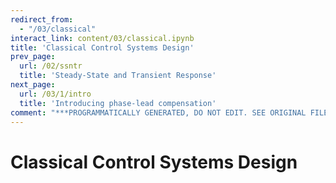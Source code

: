```yaml
---
redirect_from:
  - "/03/classical"
interact_link: content/03/classical.ipynb
title: 'Classical Control Systems Design'
prev_page:
  url: /02/ssntr
  title: 'Steady-State and Transient Response'
next_page:
  url: /03/1/intro
  title: 'Introducing phase-lead compensation'
comment: "***PROGRAMMATICALLY GENERATED, DO NOT EDIT. SEE ORIGINAL FILES IN /content***"
---
```


# Classical Control Systems Design
